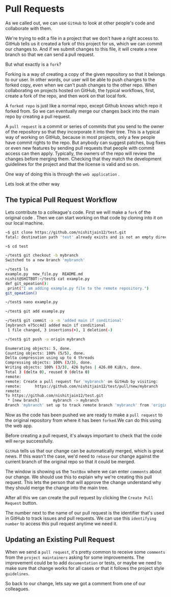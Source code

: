 
<h1> Pull Requests </h1>


As we called out, we can use `GitHub` to look at other people's code and
collaborate with them. 

We're trying to edit a file in a project that we don't have a right access to.
GitHub tells us it created a fork of this project for us,
which we can commit our changes to.
And if we submit changes to this file, it will create a new branch so
that we can send a pull request.


But what exactly is a `fork`?

Forking is a way of creating a copy of the given repository so
that it belongs to our user.
In other words, our user will be able to push changes to the forked copy,
even when we can't push changes to the other repo.
When collaborating on projects hosted on GitHub, the typical workflows,
first, create a fork of the repo, and then work on that local fork.


A `forked repo` is just like a normal repo,
except Github knows which repo it forked from.
So we can eventually merge our changes back into the main repo by creating
a pull request.


A `pull request` is a commit or series of commits that you send to the owner
of the repository so that they incorporate it into their tree.
This is a typical way of working on GitHub, because in most projects,
only a few people have commit rights to the repo.
But anybody can suggest patches, bug fixes or even new features by sending pull
requests that people with commit access can then apply.
Typically, the owners of the repo will review the changes before merging them.
Checking that they match the development guidelines for the project and
that the license is valid and so on. 


One way of doing this is through the `web application` .

Lets look at the other way 

<h2> The typical Pull Request Workflow </h2>

Lets contribute to a colleague's code.
First we will make a `fork` of the original code .
Then we can start working on that code by cloning into it on our local machine.


```sh
~$ git clone https://github.com/nishitjain12/test.git
fatal: destination path 'test' already exists and is not an empty directory.

~$ cd test

~/test$ git checkout -b mybranch
Switched to a new branch 'mybranch'

~/test$ ls
example.py  new_file.py  README.md
nishit@SHITBOT:~/test$ cat example.py 
def git_opeation():
 print("I am adding example.py file to the remote repository.")
git_opeation()

~/test$ nano example.py 

~/test$ git add example.py 

~/test$ git commit -a -m 'added main if conditional'
[mybranch e75cc4d] added main if conditional
 1 file changed, 3 insertions(+), 1 deletion(-)

~/test$ git push -u origin mybranch 

Enumerating objects: 5, done.
Counting objects: 100% (5/5), done.
Delta compression using up to 4 threads
Compressing objects: 100% (3/3), done.
Writing objects: 100% (3/3), 426 bytes | 426.00 KiB/s, done.
Total 3 (delta 0), reused 0 (delta 0)
remote: 
remote: Create a pull request for 'mybranch' on GitHub by visiting:
remote:      https://github.com/nishitjain12/test/pull/new/mybranch
remote: 
To https://github.com/nishitjain12/test.git
 * [new branch]      mybranch -> mybranch
Branch 'mybranch' set up to track remote branch 'mybranch' from 'origin'.

```

Now as the code has been pushed we are ready to make a `pull request` to the original repository from where it has been `forked`.We can do this using the web app.

Before creating a pull request,
it's always important to check
that the code will `merge` successfully.



`GitHub` tells us that our change can be
automatically merged, which is great news.
If this wasn't the case,
we'd need to `rebase` our change against
the current branch of the original repo
so that it could be merged.


The window is showing us the `TextBox`
where we can enter `comments` about our change.
We should use this to explain
why we're creating this pull request.
This lets the person that will approve the change
understand why they should
merge the change into the main tree.

After all this we can create the pull request by clicking the `Create Pull Request` button. 


The number next to the name of
our pull request is the identifier
that's used in GitHub to track issues and pull requests.
We can use this `identifying number` to
access this pull request anytime we need it. 

<h2> Updating an Existing Pull Request </h2>

When we send a `pull request`,
it's pretty common to receive some `comments` from
the `project maintainers` asking for some improvements.
The improvement could be to add `documentation` or tests,
or maybe we need to make sure that change works for
all cases or that it
follows the project style `guidelines`.

So back to our change,
lets say we got a comment from one of our colleagues. 
